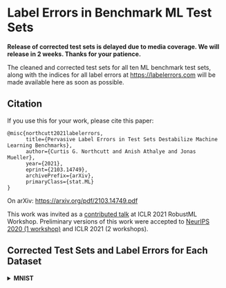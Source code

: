 # Label Errors in Benchmark ML Test Sets

**Release of corrected test sets is delayed due to media coverage. We will release in 2 weeks. Thanks for your patience.**

The cleaned and corrected test sets for all ten ML benchmark test sets, along with the indices for all label errors at https://labelerrors.com will be made available here as soon as possible.

## Citation

If you use this for your work, please cite this paper:

```
@misc{northcutt2021labelerrors,
      title={Pervasive Label Errors in Test Sets Destabilize Machine Learning Benchmarks}, 
      author={Curtis G. Northcutt and Anish Athalye and Jonas Mueller},
      year={2021},
      eprint={2103.14749},
      archivePrefix={arXiv},
      primaryClass={stat.ML}
}
```

On arXiv: https://arxiv.org/pdf/2103.14749.pdf

This work was invited as a [contributed talk](https://sites.google.com/connect.hku.hk/robustml-2021/home) at ICLR 2021 RobustML Workshop. Preliminary versions of this work were accepted to [NeurIPS 2020 (1 workshop)](http://securedata.lol/camera_ready/28.pdf) and ICLR 2021 (2 workshops).

## Corrected Test Sets and Label Errors for Each Dataset

<details><summary><b>MNIST</b></summary>
<p>

To be completed soon.

</p>
<details><summary><b>CIFAR-10/CIFAR-100</b></summary>
<p>

To be completed soon.

</p>
<details><summary><b>ImageNet</b></summary>
<p>

To be completed soon.

</p>
<details><summary><b>Caltech-256</b></summary>
<p>

To be completed soon.

</p>
<details><summary><b>QuickDraw</b></summary>
<p>

To be completed soon.

</p>
<details><summary><b>Amazon Reviews</b></summary>
<p>

To be completed soon.

</p>
<details><summary><b>IMDB</b></summary>
<p>

To be completed soon.

</p>
<details><summary><b>20 News</b></summary>
<p>

To be completed soon.

</p>
<details><summary><b>AudioSet</b></summary>
<p>

To be completed soon.

</p>

## Selected News Coverage

* [The Register](https://www.theregister.com/2021/04/01/mit_ai_accuracy/)
* [Technology Review](https://www.technologyreview.com/2021/04/01/1021619/ai-data-errors-warp-machine-learning-progress/)
* [WIRED Magazine](https://www.wired.com/story/foundations-ai-riddled-errors/)
* [Engadget](https://www.engadget.com/mit-datasets-ai-machine-learning-label-errors-040042574.html)
* [MIT CSAIL News](https://www.csail.mit.edu/news/major-ml-datasets-have-tens-thousands-errors)
* [VentureBeat](https://venturebeat.com/2021/03/28/mit-study-finds-systematic-labeling-errors-in-popular-ai-benchmark-datasets/)
* [Tech Xplore](https://techxplore.com/news/2021-03-major-machine-datasets-tens-thousands.html)
* [News18](https://www.news18.com/news/tech/ai-is-getting-a-few-things-wrong-because-humans-may-have-incorrectly-labeled-a-bunch-of-images-3587147.html)
* [Healthcare IT News](https://www.healthcareitnews.com/news/label-errors-abound-most-common-ai-test-sets)
